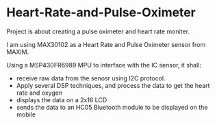 # Heart-Rate-and-Pulse-Oximeter
Project is about creating a pulse oximeter and heart rate moniter.

I am using MAX30102 as a Heart Rate and Pulse Oximeter sensor from MAXIM.

Using a MSP430FR6989 MPU to interface with the IC sensor, it shall:

 - receive raw data from the senosr using I2C protocol.
 - Apply several DSP techniques, and process the data to get the heart rate and oxygen
 - displays the data on a 2x16 LCD
 - sends the data to an HC05 Bluetooth module to be displayed on the mobile




